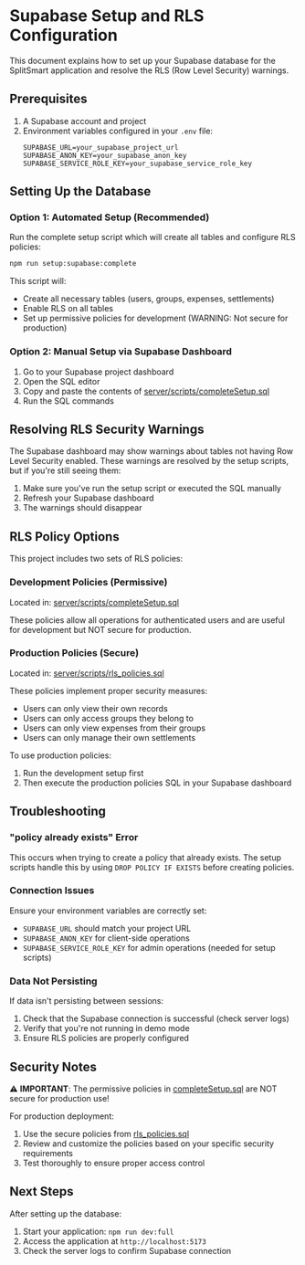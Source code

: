 # Supabase Setup and RLS Configuration

This document explains how to set up your Supabase database for the SplitSmart application and resolve the RLS (Row Level Security) warnings.

## Prerequisites

1. A Supabase account and project
2. Environment variables configured in your `.env` file:
   ```
   SUPABASE_URL=your_supabase_project_url
   SUPABASE_ANON_KEY=your_supabase_anon_key
   SUPABASE_SERVICE_ROLE_KEY=your_supabase_service_role_key
   ```

## Setting Up the Database

### Option 1: Automated Setup (Recommended)

Run the complete setup script which will create all tables and configure RLS policies:

```bash
npm run setup:supabase:complete
```

This script will:
- Create all necessary tables (users, groups, expenses, settlements)
- Enable RLS on all tables
- Set up permissive policies for development (WARNING: Not secure for production)

### Option 2: Manual Setup via Supabase Dashboard

1. Go to your Supabase project dashboard
2. Open the SQL editor
3. Copy and paste the contents of [server/scripts/completeSetup.sql](file:///C:/Users/tusha/OneDrive/Desktop/splitwise1/Readyapp/server/scripts/completeSetup.sql)
4. Run the SQL commands

## Resolving RLS Security Warnings

The Supabase dashboard may show warnings about tables not having Row Level Security enabled. These warnings are resolved by the setup scripts, but if you're still seeing them:

1. Make sure you've run the setup script or executed the SQL manually
2. Refresh your Supabase dashboard
3. The warnings should disappear

## RLS Policy Options

This project includes two sets of RLS policies:

### Development Policies (Permissive)
Located in: [server/scripts/completeSetup.sql](file:///C:/Users/tusha/OneDrive/Desktop/splitwise1/Readyapp/server/scripts/completeSetup.sql)

These policies allow all operations for authenticated users and are useful for development but NOT secure for production.

### Production Policies (Secure)
Located in: [server/scripts/rls_policies.sql](file:///C:/Users/tusha/OneDrive/Desktop/splitwise1/Readyapp/server/scripts/rls_policies.sql)

These policies implement proper security measures:
- Users can only view their own records
- Users can only access groups they belong to
- Users can only view expenses from their groups
- Users can only manage their own settlements

To use production policies:
1. Run the development setup first
2. Then execute the production policies SQL in your Supabase dashboard

## Troubleshooting

### "policy already exists" Error
This occurs when trying to create a policy that already exists. The setup scripts handle this by using `DROP POLICY IF EXISTS` before creating policies.

### Connection Issues
Ensure your environment variables are correctly set:
- `SUPABASE_URL` should match your project URL
- `SUPABASE_ANON_KEY` for client-side operations
- `SUPABASE_SERVICE_ROLE_KEY` for admin operations (needed for setup scripts)

### Data Not Persisting
If data isn't persisting between sessions:
1. Check that the Supabase connection is successful (check server logs)
2. Verify that you're not running in demo mode
3. Ensure RLS policies are properly configured

## Security Notes

⚠️ **IMPORTANT**: The permissive policies in [completeSetup.sql](file:///C:/Users/tusha/OneDrive/Desktop/splitwise1/Readyapp/server/scripts/completeSetup.sql) are NOT secure for production use!

For production deployment:
1. Use the secure policies from [rls_policies.sql](file:///C:/Users/tusha/OneDrive/Desktop/splitwise1/Readyapp/server/scripts/rls_policies.sql)
2. Review and customize the policies based on your specific security requirements
3. Test thoroughly to ensure proper access control

## Next Steps

After setting up the database:
1. Start your application: `npm run dev:full`
2. Access the application at `http://localhost:5173`
3. Check the server logs to confirm Supabase connection